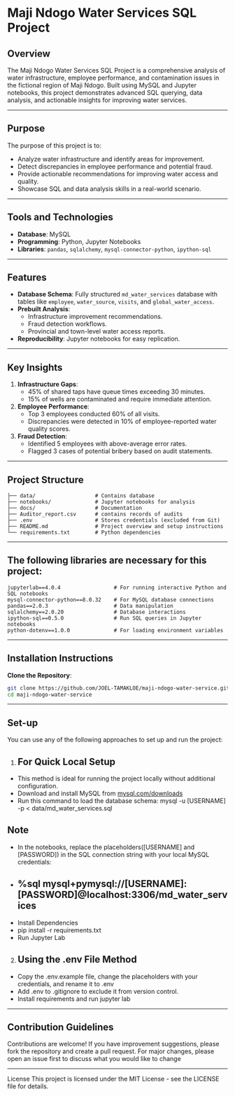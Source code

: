 # Maji Ndogo Water Services SQL Project

## Overview
The Maji Ndogo Water Services SQL Project is a comprehensive analysis of water infrastructure, employee performance, and contamination issues in the fictional region of Maji Ndogo. Built using MySQL and Jupyter notebooks, this project demonstrates advanced SQL querying, data analysis, and actionable insights for improving water services.

---

## Purpose
The purpose of this project is to:
- Analyze water infrastructure and identify areas for improvement.
- Detect discrepancies in employee performance and potential fraud.
- Provide actionable recommendations for improving water access and quality.
- Showcase SQL and data analysis skills in a real-world scenario.

---

## Tools and Technologies
- **Database**: MySQL
- **Programming**: Python, Jupyter Notebooks
- **Libraries**: `pandas`, `sqlalchemy`, `mysql-connector-python`, `ipython-sql`

---

## Features
- **Database Schema**: Fully structured `md_water_services` database with tables like `employee`, `water_source`, `visits`, and `global_water_access`.
- **Prebuilt Analysis**:
  - Infrastructure improvement recommendations.
  - Fraud detection workflows.
  - Provincial and town-level water access reports.
- **Reproducibility**:  Jupyter notebooks for easy replication.

---

## Key Insights
1. **Infrastructure Gaps**:
   - 45% of shared taps have queue times exceeding 30 minutes.
   - 15% of wells are contaminated and require immediate attention.
2. **Employee Performance**:
   - Top 3 employees conducted 60% of all visits.
   - Discrepancies were detected in 10% of employee-reported water quality scores.
3. **Fraud Detection**:
   - Identified 5 employees with above-average error rates.
   - Flagged 3 cases of potential bribery based on audit statements.

---

## Project Structure
```plaintext
├── data/                   # Contains database   
├── notebooks/              # Jupyter notebooks for analysis
├── docs/                   # Documentation
├── Auditor_report.csv      # contains records of audits
├── .env                    # Stores credentials (excluded from Git)              
├── README.md               # Project overview and setup instructions
└── requirements.txt        # Python dependencies
```
---

## The following libraries are necessary for this project:
```plaintext
jupyterlab==4.0.4                 # For running interactive Python and SQL notebooks
mysql-connector-python==8.0.32    # For MySQL database connections
pandas==2.0.3                     # Data manipulation
sqlalchemy==2.0.20                # Database interactions
ipython-sql==0.5.0                # Run SQL queries in Jupyter notebooks
python-dotenv==1.0.0              # For loading environment variables
```
---

## Installation Instructions
 **Clone the Repository**:
   ```bash
   git clone https://github.com/JOEL-TAMAKLOE/maji-ndogo-water-service.git
   cd maji-ndogo-water-service
```
---
## Set-up
You can use any of the following approaches to set up and run the project:
1. ## For Quick Local Setup
  - This method is ideal for running the project locally without additional configuration.
  - Download and install MySQL from [mysql.com/downloads](https://dev.mysql.com/downloads/)
  - Run this command to load the database schema: mysql -u [USERNAME] -p < data/md_water_services.sql

  ## Note
  - In the notebooks, replace the placeholders([USERNAME] and [PASSWORD]) in the SQL connection string with your local MySQL credentials:
  - ## %sql mysql+pymysql://[USERNAME]:[PASSWORD]@localhost:3306/md_water_services
  - Install Dependencies
  - pip install -r requirements.txt
  - Run Jupyter Lab

2. ## Using the .env File Method
- Copy the .env.example file, change the placeholders with your credentials, and rename it to .env
- Add .env to .gitignore to exclude it from version control.
- Install requirements and run jupyter lab

---

  ## Contribution Guidelines
Contributions are welcome! If you have improvement suggestions, please fork the repository and create a pull request. For major changes, please open an issue first to discuss what you would like to change
  
---
License
This project is licensed under the MIT License - see the LICENSE file for details.
